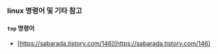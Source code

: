 ### linux 명령어 및 기타 참고

#### `top` 명령어
- [https://sabarada.tistory.com/146](https://sabarada.tistory.com/146)
